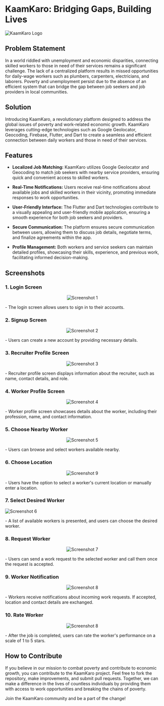 # KaamKaro: Bridging Gaps, Building Lives

![KaamKaro Logo](/images/Kaamkaro23.png)

## Problem Statement

In a world riddled with unemployment and economic disparities, connecting skilled workers to those in need of their services remains a significant challenge. The lack of a centralized platform results in missed opportunities for daily-wage workers such as plumbers, carpenters, electricians, and laborers. Poverty and unemployment persist due to the absence of an efficient system that can bridge the gap between job seekers and job providers in local communities.

## Solution

Introducing KaamKaro, a revolutionary platform designed to address the global issues of poverty and work-related economic growth. KaamKaro leverages cutting-edge technologies such as Google Geolocator, Geocoding, Firebase, Flutter, and Dart to create a seamless and efficient connection between daily workers and those in need of their services.

## Features

- **Localized Job Matching:** KaamKaro utilizes Google Geolocator and Geocoding to match job seekers with nearby service providers, ensuring quick and convenient access to skilled workers.

- **Real-Time Notifications:** Users receive real-time notifications about available jobs and skilled workers in their vicinity, promoting immediate responses to work opportunities.

- **User-Friendly Interface:** The Flutter and Dart technologies contribute to a visually appealing and user-friendly mobile application, ensuring a smooth experience for both job seekers and providers.

- **Secure Communication:** The platform ensures secure communication between users, allowing them to discuss job details, negotiate terms, and finalize agreements within the app.

- **Profile Management:** Both workers and service seekers can maintain detailed profiles, showcasing their skills, experience, and previous work, facilitating informed decision-making.

## Screenshots

### 1. Login Screen
<p align="center">
  <img src="/screenshot/login.png" alt="Screenshot 1"/>
</p>
- The login screen allows users to sign in to their accounts.

### 2. Signup Screen
<p align="center">
  <img src="/screenshot/signup.png" alt="Screenshot 2"/>
</p>
- Users can create a new account by providing necessary details.

### 3. Recruiter Profile Screen
<p align="center">
  <img src="/screenshot/rechomescreen.png" alt="Screenshot 3"/>
</p>
- Recruiter profile screen displays information about the recruiter, such as name, contact details, and role.

### 4. Worker Profile Screen
<p align="center">
  <img src="/screenshot/workerprofile.png" alt="Screenshot 4"/>
</p>
- Worker profile screen showcases details about the worker, including their profession, name, and contact information.

### 5. Choose Nearby Worker
<p align="center">
  <img src="/screenshot/findingwork1.png" alt="Screenshot 5"/>
</p>
- Users can browse and select workers available nearby.

### 6. Choose Location
<p align="center">
  <img src="/screenshot/findingworker2.png" alt="Screenshot 9"/>
</p>
- Users have the option to select a worker's current location or manually enter a location.

### 7. Select Desired Worker
  <img src="/screenshot/findwork3.png" alt="Screenshot 6"/>
</p>
- A list of available workers is presented, and users can choose the desired worker.

### 8. Request Worker
<p align="center">
  <img src="/screenshot/findworklabprofile.png" alt="Screenshot 7"/>
</p>
- Users can send a work request to the selected worker and call them once the request is accepted.

### 9. Worker Notification
<p align="center">
  <img src="/screenshot/requestlistwork.png" alt="Screenshot 8"/>
</p>
- Workers receive notifications about incoming work requests. If accepted, location and contact details are exchanged.

### 10. Rate Worker
<p align="center">
  <img src="/screenshot/ratework.png" alt="Screenshot 8"/>
</p>
- After the job is completed, users can rate the worker's performance on a scale of 1 to 5 stars.



## How to Contribute

If you believe in our mission to combat poverty and contribute to economic growth, you can contribute to the KaamKaro project. Feel free to fork the repository, make improvements, and submit pull requests. Together, we can make a difference in the lives of countless individuals by providing them with access to work opportunities and breaking the chains of poverty.

Join the KaamKaro community and be a part of the change!
